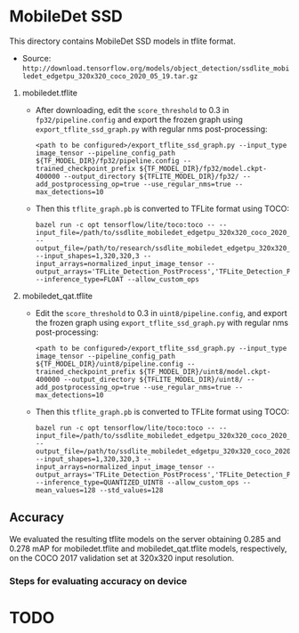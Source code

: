 # MobileDet SSD

This directory contains MobileDet SSD models in tflite format. 
*   Source: `http://download.tensorflow.org/models/object_detection/ssdlite_mobiledet_edgetpu_320x320_coco_2020_05_19.tar.gz`

1.  mobiledet.tflite

    *   After downloading, edit the `score_threshold` to 0.3 in `fp32/pipeline.config` and export the frozen graph using 
        `export_tflite_ssd_graph.py` with regular nms post-processing:

        ```
        <path to be configured>/export_tflite_ssd_graph.py --input_type image_tensor --pipeline_config_path ${TF_MODEL_DIR}/fp32/pipeline.config --trained_checkpoint_prefix ${TF_MODEL_DIR}/fp32/model.ckpt-400000 --output_directory ${TFLITE_MODEL_DIR}/fp32/ --add_postprocessing_op=true --use_regular_nms=true --max_detections=10
        ```

    *   Then this `tflite_graph.pb` is converted to TFLite format using TOCO:

        ```
        bazel run -c opt tensorflow/lite/toco:toco -- --input_file=/path/to/ssdlite_mobiledet_edgetpu_320x320_coco_2020_05_19/fp32/tflite_graph.pb --output_file=/path/to/research/ssdlite_mobiledet_edgetpu_320x320_coco_2020_05_19/fp32/mobiledet.tflite --input_shapes=1,320,320,3 --input_arrays=normalized_input_image_tensor --output_arrays='TFLite_Detection_PostProcess','TFLite_Detection_PostProcess:1','TFLite_Detection_PostProcess:2','TFLite_Detection_PostProcess:3'  --inference_type=FLOAT --allow_custom_ops
        ```

2.  mobiledet_qat.tflite

    *   Edit the `score_threshold` to 0.3 in `uint8/pipeline.config`, and export the frozen graph using 
        `export_tflite_ssd_graph.py`  with regular nms post-processing:

        ```
        <path to be configured>/export_tflite_ssd_graph.py --input_type image_tensor --pipeline_config_path ${TF_MODEL_DIR}/uint8/pipeline.config --trained_checkpoint_prefix ${TF_MODEL_DIR}/uint8/model.ckpt-400000 --output_directory ${TFLITE_MODEL_DIR}/uint8/ --add_postprocessing_op=true --use_regular_nms=true --max_detections=10
        ```
    
    *   Then this `tflite_graph.pb` is converted to TFLite format using TOCO:

        ```
        bazel run -c opt tensorflow/lite/toco:toco -- --input_file=/path/to/ssdlite_mobiledet_edgetpu_320x320_coco_2020_05_19/uint8/tflite_graph.pb --output_file=/path/to/ssdlite_mobiledet_edgetpu_320x320_coco_2020_05_19/uint8/mobiledet_qat.tflite --input_shapes=1,320,320,3 --input_arrays=normalized_input_image_tensor --output_arrays='TFLite_Detection_PostProcess','TFLite_Detection_PostProcess:1','TFLite_Detection_PostProcess:2','TFLite_Detection_PostProcess:3'  --inference_type=QUANTIZED_UINT8 --allow_custom_ops --mean_values=128 --std_values=128
        ```

## Accuracy

We evaluated the resulting tflite models on the server obtaining 0.285 and 0.278 mAP for mobiledet.tflite and mobiledet_qat.tflite models, respectively, on the COCO 2017 validation set at 320x320 input resolution. 

### Steps for evaluating accuracy on device
# TODO

